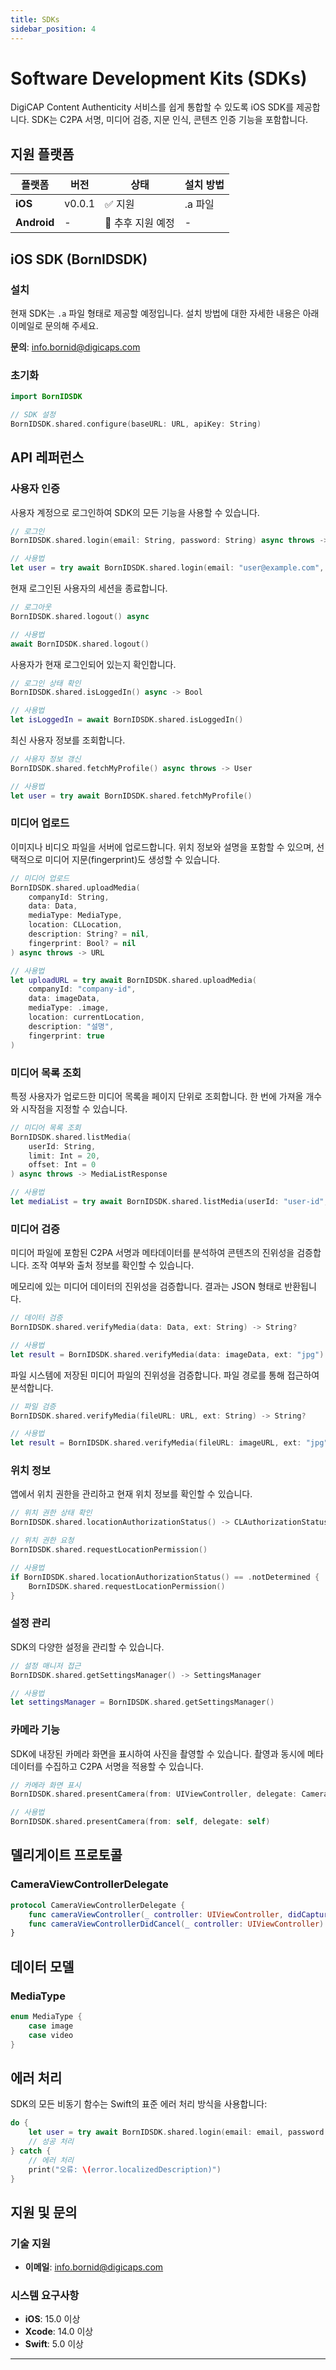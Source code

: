 ```yaml
---
title: SDKs
sidebar_position: 4
---
```


# Software Development Kits (SDKs)

DigiCAP Content Authenticity 서비스를 쉽게 통합할 수 있도록 iOS SDK를 제공합니다. SDK는 C2PA 서명, 미디어 검증, 지문 인식, 콘텐츠 인증 기능을 포함합니다.

## 지원 플랫폼

| 플랫폼 | 버전 | 상태 | 설치 방법 |
|--------|------|------|-----------|
| **iOS** | v0.0.1 | ✅ 지원 | .a 파일 |
| **Android** | - | 🔄 추후 지원 예정 | - |

## iOS SDK (BornIDSDK)

### 설치

현재 SDK는 `.a` 파일 형태로 제공할 예정입니다. 
설치 방법에 대한 자세한 내용은 아래 이메일로 문의해 주세요.

**문의**: info.bornid@digicaps.com

### 초기화

```swift
import BornIDSDK

// SDK 설정
BornIDSDK.shared.configure(baseURL: URL, apiKey: String)
```

## API 레퍼런스

### 사용자 인증

사용자 계정으로 로그인하여 SDK의 모든 기능을 사용할 수 있습니다.

```swift
// 로그인
BornIDSDK.shared.login(email: String, password: String) async throws -> User

// 사용법
let user = try await BornIDSDK.shared.login(email: "user@example.com", password: "password")
```

현재 로그인된 사용자의 세션을 종료합니다.

```swift
// 로그아웃
BornIDSDK.shared.logout() async

// 사용법
await BornIDSDK.shared.logout()
```

사용자가 현재 로그인되어 있는지 확인합니다.

```swift
// 로그인 상태 확인
BornIDSDK.shared.isLoggedIn() async -> Bool

// 사용법
let isLoggedIn = await BornIDSDK.shared.isLoggedIn()
```

최신 사용자 정보를 조회합니다.

```swift
// 사용자 정보 갱신
BornIDSDK.shared.fetchMyProfile() async throws -> User

// 사용법
let user = try await BornIDSDK.shared.fetchMyProfile()
```


### 미디어 업로드

이미지나 비디오 파일을 서버에 업로드합니다. 위치 정보와 설명을 포함할 수 있으며, 선택적으로 미디어 지문(fingerprint)도 생성할 수 있습니다.

```swift
// 미디어 업로드
BornIDSDK.shared.uploadMedia(
    companyId: String, 
    data: Data, 
    mediaType: MediaType, 
    location: CLLocation, 
    description: String? = nil, 
    fingerprint: Bool? = nil
) async throws -> URL

// 사용법
let uploadURL = try await BornIDSDK.shared.uploadMedia(
    companyId: "company-id",
    data: imageData,
    mediaType: .image,
    location: currentLocation,
    description: "설명",
    fingerprint: true
)
```

### 미디어 목록 조회

특정 사용자가 업로드한 미디어 목록을 페이지 단위로 조회합니다. 한 번에 가져올 개수와 시작점을 지정할 수 있습니다.

```swift
// 미디어 목록 조회
BornIDSDK.shared.listMedia(
    userId: String, 
    limit: Int = 20, 
    offset: Int = 0
) async throws -> MediaListResponse

// 사용법
let mediaList = try await BornIDSDK.shared.listMedia(userId: "user-id", limit: 10)
```

### 미디어 검증

미디어 파일에 포함된 C2PA 서명과 메타데이터를 분석하여 콘텐츠의 진위성을 검증합니다. 조작 여부와 출처 정보를 확인할 수 있습니다.

메모리에 있는 미디어 데이터의 진위성을 검증합니다. 결과는 JSON 형태로 반환됩니다.

```swift
// 데이터 검증
BornIDSDK.shared.verifyMedia(data: Data, ext: String) -> String?

// 사용법
let result = BornIDSDK.shared.verifyMedia(data: imageData, ext: "jpg")
```

파일 시스템에 저장된 미디어 파일의 진위성을 검증합니다. 파일 경로를 통해 접근하여 분석합니다.

```swift
// 파일 검증
BornIDSDK.shared.verifyMedia(fileURL: URL, ext: String) -> String?

// 사용법
let result = BornIDSDK.shared.verifyMedia(fileURL: imageURL, ext: "jpg")
```

### 위치 정보

앱에서 위치 권한을 관리하고 현재 위치 정보를 확인할 수 있습니다.

```swift
// 위치 권한 상태 확인
BornIDSDK.shared.locationAuthorizationStatus() -> CLAuthorizationStatus

// 위치 권한 요청
BornIDSDK.shared.requestLocationPermission()

// 사용법
if BornIDSDK.shared.locationAuthorizationStatus() == .notDetermined {
    BornIDSDK.shared.requestLocationPermission()
}
```

### 설정 관리

SDK의 다양한 설정을 관리할 수 있습니다.

```swift
// 설정 매니저 접근
BornIDSDK.shared.getSettingsManager() -> SettingsManager

// 사용법
let settingsManager = BornIDSDK.shared.getSettingsManager()
```

### 카메라 기능

SDK에 내장된 카메라 화면을 표시하여 사진을 촬영할 수 있습니다. 촬영과 동시에 메타데이터를 수집하고 C2PA 서명을 적용할 수 있습니다.

```swift
// 카메라 화면 표시
BornIDSDK.shared.presentCamera(from: UIViewController, delegate: CameraViewControllerDelegate)

// 사용법
BornIDSDK.shared.presentCamera(from: self, delegate: self)
```




## 델리게이트 프로토콜

### CameraViewControllerDelegate

```swift
protocol CameraViewControllerDelegate {
    func cameraViewController(_ controller: UIViewController, didCaptureImage image: UIImage, with metadata: [String: Any])
    func cameraViewControllerDidCancel(_ controller: UIViewController)
}
```

## 데이터 모델

### MediaType
```swift
enum MediaType {
    case image
    case video
}
```

## 에러 처리

SDK의 모든 비동기 함수는 Swift의 표준 에러 처리 방식을 사용합니다:

```swift
do {
    let user = try await BornIDSDK.shared.login(email: email, password: password)
    // 성공 처리
} catch {
    // 에러 처리
    print("오류: \(error.localizedDescription)")
}
```

## 지원 및 문의

### 기술 지원

- **이메일**: [info.bornid@digicaps.com](mailto:info.bornid@digicaps.com)

### 시스템 요구사항

- **iOS**: 15.0 이상
- **Xcode**: 14.0 이상
- **Swift**: 5.0 이상

---
